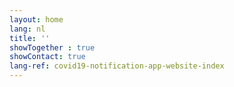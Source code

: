 ```yaml
---
layout: home
lang: nl
title: ''
showTogether : true
showContact: true
lang-ref: covid19-notification-app-website-index
---
```


